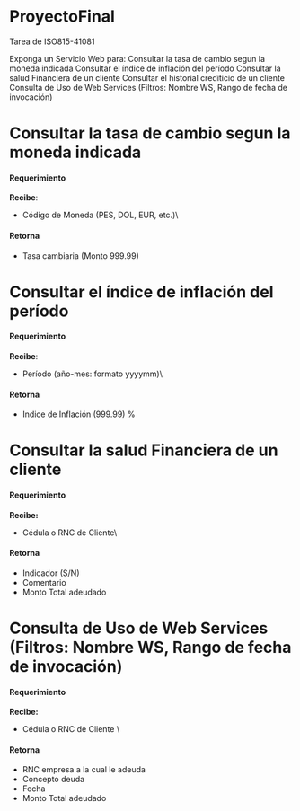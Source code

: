 # ProyectoFinal
Tarea de ISO815-41081

Exponga un Servicio Web para:
  Consultar la tasa de cambio segun la moneda indicada
  Consultar el índice de inflación del período 
  Consultar la salud Financiera de un cliente
  Consultar el historial crediticio de un cliente
  Consulta de Uso de Web Services (Filtros: Nombre WS, Rango de fecha de invocación)

# Consultar la tasa de cambio segun la moneda indicada
#### Requerimiento
   
 
**Recibe**:      
- Código de Moneda (PES, DOL, EUR, etc.)\
#### **Retorna**  
- Tasa cambiaria (Monto 999.99)  
  
# Consultar el índice de inflación del período 
#### Requerimiento

**Recibe**:
 - Período (año-mes: formato yyyymm)\
#### **Retorna**
- Indice de Inflación (999.99) %

# Consultar la salud Financiera de un cliente
#### Requerimiento

**Recibe:**  
- Cédula o RNC de Cliente\
#### **Retorna**  
- Indicador (S/N)  
- Comentario  
- Monto Total adeudado  

# Consulta de Uso de Web Services (Filtros: Nombre WS, Rango de fecha de invocación)
#### Requerimiento

**Recibe:**
- Cédula o RNC de Cliente \ 
#### **Retorna**
- RNC empresa a la cual le adeuda
- Concepto deuda
- Fecha
- Monto Total adeudado

